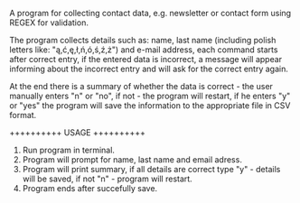A program for collecting contact data, e.g. newsletter or contact form using REGEX for validation.

The program collects details such as: name, last name (including polish letters like: "ą,ć,ę,ł,ń,ó,ś,ź,ż") and e-mail address, each command starts after correct entry, if the entered data is incorrect, a message will appear informing about the incorrect entry and will ask for the correct entry again.

At the end there is a summary of whether the data is correct - the user manually enters "n" or "no", if not - the program will restart, if he enters "y" or "yes" the program will save the information to the appropriate file in CSV format.

++++++++++ USAGE ++++++++++
1. Run program in terminal.
2. Program will prompt for name, last name and email adress.
3. Program will print summary, if all details are correct type "y" - details will be saved, if not "n" - program will restart.
4. Program ends after succefully save.